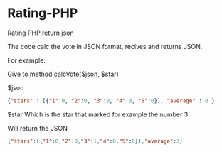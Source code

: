 # Rating-PHP
 Rating PHP return json
 
 The code calc the vote in JSON format, recives and returns JSON.
 
 
 For example:
 
 Give to method calcVote($json, $star)
 
 $json
 ```json
{"stars" : [{"1":0, "2":0, "3":0, "4":0, "5":0}], "average" : 0 }
```
$star
Which is the star that marked for example the number 3

Will return the JSON

 ```json
{"stars":[{"1":0,"2":0,"3":1,"4":0,"5":0}],"average":3}
```
